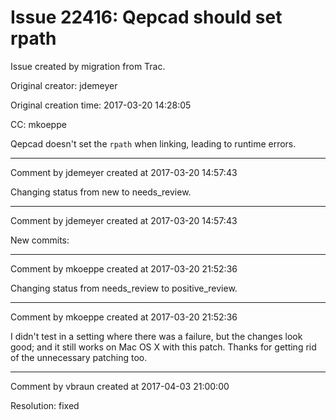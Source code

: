 # Issue 22416: Qepcad should set rpath

Issue created by migration from Trac.

Original creator: jdemeyer

Original creation time: 2017-03-20 14:28:05

CC:  mkoeppe

Qepcad doesn't set the `rpath` when linking, leading to runtime errors.


---

Comment by jdemeyer created at 2017-03-20 14:57:43

Changing status from new to needs_review.


---

Comment by jdemeyer created at 2017-03-20 14:57:43

New commits:


---

Comment by mkoeppe created at 2017-03-20 21:52:36

Changing status from needs_review to positive_review.


---

Comment by mkoeppe created at 2017-03-20 21:52:36

I didn't test in a setting where there was a failure, but the changes look good; and it still works on Mac OS X with this patch.
Thanks for getting rid of the unnecessary patching too.


---

Comment by vbraun created at 2017-04-03 21:00:00

Resolution: fixed
